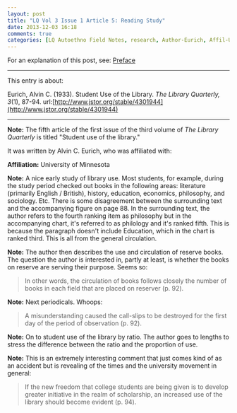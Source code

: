```yaml
---
layout: post
title: "LQ Vol 3 Issue 1 Article 5: Reading Study"
date: 2013-12-03 16:18
comments: true
categories: [LQ Autoethno Field Notes, research, Author-Eurich, Affil-University of Minnesota]
---
```


For an explanation of this post, see:
[Preface](/blog/2013/08/14/lq-autoethnography-research-journal-preface/)

---

This entry is about:

Eurich, Alvin C. (1933). Student Use of the Library.
*The Library Quarterly, 3*(1), 87-94.
url:[http://www.jstor.org/stable/4301944](http://www.jstor.org/stable/4301944)

---

**Note:** The fifth article of the first issue of the third volume
of *The Library Quarterly* is titled "Student use of the library."

It was written by Alvin C. Eurich, who was affiliated with:

**Affiliation:** University of Minnesota

**Note:** A nice early study of library use. Most students, for
example, during the study period checked out books in the
following areas: literature (primarily English / British),
history, education, economics, philosophy, and sociology. Etc.
There is some disagreement between the surrounding text and the
accompanying figure on page 88. In the surrounding text, the
author refers to the fourth ranking item as philosophy but in the
accompanying chart, it's referred to as philology and it's ranked
fifth. This is because the paragraph doesn't include Education,
which in the chart is ranked third. This is all from the general
circulation.

**Note:** The author then describes the use and circulation of
reserve books. The question the author is interested in, partly at
least, is whether the books on reserve are serving their purpose.
Seems so:

> In other words, the circulation of books follows closely the
> number of books in each field that are placed on reserver (p.
> 92).

**Note:** Next periodicals. Whoops:

> A misunderstanding caused the call-slips to be destroyed for the
> first day of the period of observation (p. 92).

**Note:** On to student use of the library by ratio. The author
goes to lengths to stress the difference between the ratio and the
proportion of use.

**Note:** This is an extremely interesting comment that just comes
kind of as an accident but is revealing of the times and the
university movement in general:

> If the new freedom that college students are being given is to
> develop greater initiative in the realm of scholarship, an
> increased use of the library should become evident (p. 94).
